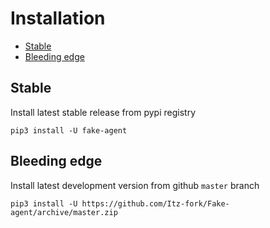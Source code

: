 # Installation
- [Stable](#stable)
- [Bleeding edge](#bleeding-edge)

## Stable
Install latest stable release from pypi registry
```
pip3 install -U fake-agent
```

## Bleeding edge
Install latest development version from github `master` branch
```
pip3 install -U https://github.com/Itz-fork/Fake-agent/archive/master.zip
```